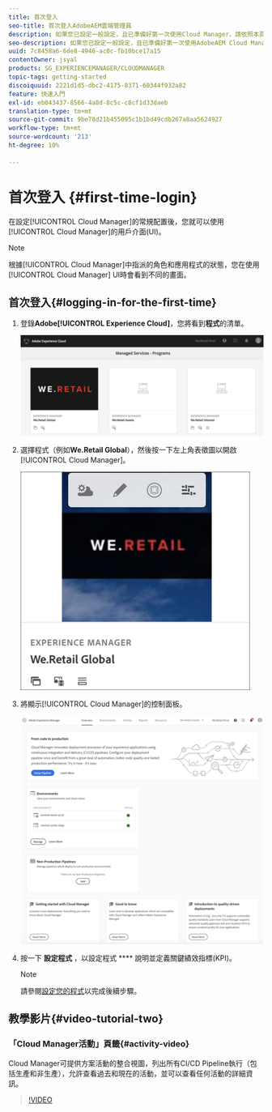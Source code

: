 ```yaml
---
title: 首次登入
seo-title: 首次登入AdobeAEM雲端管理員
description: 如果您已設定一般設定，且已準備好第一次使用Cloud Manager，請依照本頁進行。
seo-description: 如果您已設定一般設定，且已準備好第一次使用AdobeAEM Cloud Manager，請依照本頁進行。
uuid: 7c8458a6-6de8-4946-ac0c-fb10bce17a15
contentOwner: jsyal
products: SG_EXPERIENCEMANAGER/CLOUDMANAGER
topic-tags: getting-started
discoiquuid: 2221d1d5-dbc2-4175-8371-60344f932a82
feature: 快速入門
exl-id: eb043437-8566-4a8d-8c5c-c8cf1d33daeb
translation-type: tm+mt
source-git-commit: 9be78d21b455095c1b1bd49cdb267a8aa5624927
workflow-type: tm+mt
source-wordcount: '213'
ht-degree: 10%

---
```


# 首次登入 {#first-time-login}

在設定[!UICONTROL Cloud Manager]的常規配置後，您就可以使用[!UICONTROL Cloud Manager]的用戶介面(UI)。

>[!NOTE]
>根據[!UICONTROL Cloud Manager]中指派的角色和應用程式的狀態，您在使用[!UICONTROL Cloud Manager] UI時會看到不同的畫面。

## 首次登入{#logging-in-for-the-first-time}

1. 登錄&#x200B;**Adobe[!UICONTROL Experience Cloud]**，您將看到&#x200B;**程式**&#x200B;的清單。

   ![](assets/screen_shot_2018-06-04at120643pm.png)

1. 選擇程式（例如&#x200B;**We.Retail Global**），然後按一下左上角表徵圖以開啟[!UICONTROL Cloud Manager]。

   ![](assets/first-timea1.png)

1. 將顯示[!UICONTROL Cloud Manager]的控制面板。

   ![](assets/FirstLogin1.png)

1. 按一下 **設定程式** ，以設定程式 **** 說明並定義關鍵績效指標(KPI)。

   >[!NOTE]
   >
   >請參閱[設定您的程式](https://helpx.adobe.com/experience-manager/cloud-manager/using/setting-up-program.html)以完成後續步驟。

## 教學影片{#video-tutorial-two}

### 「Cloud Manager活動」頁籤{#activity-video}

Cloud Manager可提供方案活動的整合視圖，列出所有CI/CD Pipeline執行（包括生產和非生產），允許查看過去和現在的活動，並可以查看任何活動的詳細資訊。

>[!VIDEO](https://video.tv.adobe.com/v/26313/)
